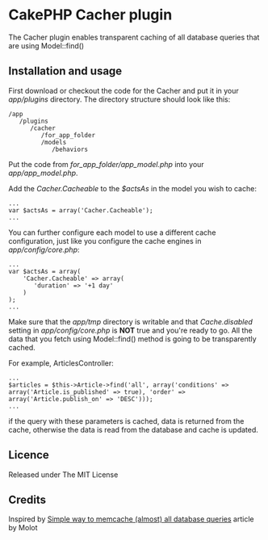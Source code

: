 # CakePHP Cacher plugin
The Cacher plugin enables transparent caching of all database queries that are using Model::find()

## Installation and usage
First download or checkout the code for the Cacher and put it in your _app/plugins_ directory. The directory structure should look like this:

    /app
       /plugins
          /cacher
             /for_app_folder
             /models
                /behaviors

Put the code from _for_app_folder/app_model.php_ into your _app/app_model.php_.

Add the _Cacher.Cacheable_ to the _$actsAs_ in the model you wish to cache:

    ...
    var $actsAs = array('Cacher.Cacheable');
    ...

You can further configure each model to use a different cache configuration, just like you configure the cache engines in _app/config/core.php_:

    ...
    var $actsAs = array(
        'Cacher.Cacheable' => array(
           'duration' => '+1 day'
        )
    );
    ...

Make sure that the _app/tmp_ directory is writable and that _Cache.disabled_ setting in _app/config/core.php_ is __NOT__ true and you're ready to go. All the data that you fetch using Model::find() method is going to be transparently cached.

For example, ArticlesController:

    ...
    $articles = $this->Article->find('all', array('conditions' => array('Article.is_published' => true), 'order' => array('Article.publish_on' => 'DESC')));
    ...

if the query with these parameters is cached, data is returned from the cache, otherwise the data is read from the database and cache is updated.

## Licence
Released under The MIT License

## Credits
Inspired by [Simple way to memcache (almost) all database queries](http://bakery.cakephp.org/articles/view/simple-way-to-memcache-almost-all-database-queries) article by Molot


